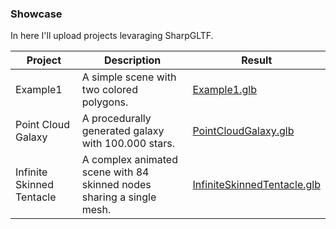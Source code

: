 ### Showcase

In here I'll upload projects levaraging SharpGLTF.

|Project|Description|Result|
|-|-|-|
|Example1|A simple scene with two colored polygons.|[Example1.glb](Example1.glb)
|Point Cloud Galaxy|A procedurally generated galaxy with 100.000 stars.|[PointCloudGalaxy.glb](PointCloudGalaxy.glb)
|Infinite Skinned Tentacle|A complex animated scene with 84 skinned nodes sharing a single mesh.|[InfiniteSkinnedTentacle.glb](InfiniteSkinnedTentacle.glb)
